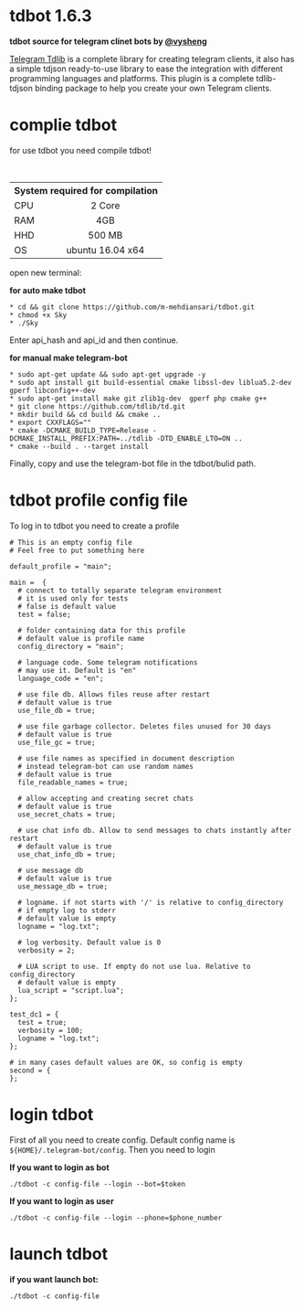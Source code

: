 # tdbot 1.6.3
**tdbot source for telegram clinet bots by [@vysheng](https://github.com/vysheng)**

[Telegram Tdlib](https://github.com/tdlib/td) is a complete library for creating telegram clients, it also has a simple tdjson ready-to-use library to ease the integration with different programming languages and platforms.
This plugin is a complete tdlib-tdjson binding package to help you create your own Telegram clients.

# complie tdbot
for use tdbot you need compile tdbot!
<table style="width:100%" dir="lft">
   <tr>
      <th colspan="3">System required for compilation</th>
   </tr>
   <tr>
     <td colspan="2">CPU</td>
     <td align="center">2 Core</td>
    </tr>
    <tr>
     <td colspan="2">RAM</td>
     <td align="center">4GB</td>
    </tr>
    <tr>
     <td colspan="2">HHD</td>
     <td align="center">500 MB</td>
    </tr>
    <tr>
     <td colspan="2">OS</td>
     <td align="center">ubuntu 16.04 x64</td>
    </tr>
</table>

open new terminal:

**for auto make tdbot**
```
* cd && git clone https://github.com/m-mehdiansari/tdbot.git
* chmod +x Sky
* ./Sky
```
Enter api_hash and api_id and then continue.

**for manual make telegram-bot**
```
* sudo apt-get update && sudo apt-get upgrade -y
* sudo apt install git build-essential cmake libssl-dev liblua5.2-dev gperf libconfig++-dev
* sudo apt-get install make git zlib1g-dev  gperf php cmake g++
* git clone https://github.com/tdlib/td.git
* mkdir build && cd build && cmake ..
* export CXXFLAGS=""
* cmake -DCMAKE_BUILD_TYPE=Release -DCMAKE_INSTALL_PREFIX:PATH=../tdlib -DTD_ENABLE_LTO=ON ..
* cmake --build . --target install
```


Finally, copy and use the telegram-bot file in the tdbot/bulid path.

# tdbot profile config file
To log in to tdbot you need to create a profile
```
# This is an empty config file
# Feel free to put something here

default_profile = "main";

main =  {
  # connect to totally separate telegram environment
  # it is used only for tests
  # false is default value
  test = false;
  
  # folder containing data for this profile
  # default value is profile name
  config_directory = "main";
  
  # language code. Some telegram notifications
  # may use it. Default is "en"
  language_code = "en";

  # use file db. Allows files reuse after restart
  # default value is true
  use_file_db = true;
  
  # use file garbage collector. Deletes files unused for 30 days
  # default value is true
  use_file_gc = true;

  # use file names as specified in document description
  # instead telegram-bot can use random names
  # default value is true
  file_readable_names = true;

  # allow accepting and creating secret chats
  # default value is true
  use_secret_chats = true;

  # use chat info db. Allow to send messages to chats instantly after restart
  # default value is true
  use_chat_info_db = true;

  # use message db
  # default value is true
  use_message_db = true;

  # logname. if not starts with '/' is relative to config_directory
  # if empty log to stderr
  # default value is empty
  logname = "log.txt";

  # log verbosity. Default value is 0
  verbosity = 2;

  # LUA script to use. If empty do not use lua. Relative to config_directory
  # default value is empty
  lua_script = "script.lua";
};

test_dc1 = {
  test = true;
  verbosity = 100;
  logname = "log.txt";
};

# in many cases default values are OK, so config is empty
second = {
};
```
# login tdbot

First of all you need to create config. Default config name is `${HOME}/.telegram-bot/config`. Then you need to login

**If you want to login as bot**
```
./tdbot -c config-file --login --bot=$token
```
**If you want to login as user**
```
./tdbot -c config-file --login --phone=$phone_number
```

# launch tdbot

**if you want launch bot:**
```
./tdbot -c config-file
```
